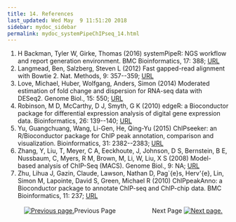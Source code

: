 ```yaml
---
title: 14. References
last_updated: Wed May  9 11:51:20 2018
sidebar: mydoc_sidebar
permalink: mydoc_systemPipeChIPseq_14.html
---
```

 
1. H Backman, Tyler W, Girke, Thomas (2016) systemPipeR: NGS workflow and report generation environment. BMC Bioinformatics, 17: 388; [URL](http://dx.doi.org/10.1186/s12859-016-1241-0)
2. Langmead, Ben, Salzberg, Steven L (2012) Fast gapped-read alignment with Bowtie 2. Nat. Methods, 9: 357--359; [URL](http://dx.doi.org/10.1038/nmeth.1923)
3. Love, Michael, Huber, Wolfgang, Anders, Simon (2014) Moderated estimation of fold change and dispersion for RNA-seq data with DESeq2. Genome Biol., 15: 550; [URL](http://genomebiology.com/2014/15/12/550)
4. Robinson, M D, McCarthy, D J, Smyth, G K (2010) edgeR: a Bioconductor package for differential expression analysis of digital gene expression data. Bioinformatics, 26: 139--140; [URL](http://dx.doi.org/10.1093/bioinformatics/btp616)
5. Yu, Guangchuang, Wang, Li-Gen, He, Qing-Yu (2015) ChIPseeker: an R/Bioconductor package for ChIP peak annotation, comparison and visualization. Bioinformatics, 31: 2382--2383; [URL](http://dx.doi.org/10.1093/bioinformatics/btv145)
6. Zhang, Y, Liu, T, Meyer, C A, Eeckhoute, J, Johnson, D S, Bernstein, B E, Nussbaum, C, Myers, R M, Brown, M, Li, W, Liu, X S (2008) Model-based analysis of ChIP-Seq (MACS). Genome Biol., 9: NA; [URL](http://dx.doi.org/10.1186/gb-2008-9-9-r137)
7. Zhu, Lihua J, Gazin, Claude, Lawson, Nathan D, Pag\`{e}s, Herv\'{e}, Lin, Simon M, Lapointe, David S, Green, Michael R (2010) ChIPpeakAnno: a Bioconductor package to annotate ChIP-seq and ChIP-chip data. BMC Bioinformatics, 11: 237; [URL](http://dx.doi.org/10.1186/1471-2105-11-237)
<br><br><center><a href="mydoc_systemPipeChIPseq_13.html"><img src="images/left_arrow.png" alt="Previous page."></a>Previous Page &nbsp; &nbsp; &nbsp; &nbsp; &nbsp; &nbsp; &nbsp; &nbsp; &nbsp; &nbsp; Next Page
<a href="mydoc_systemPipeChIPseq_01.html"><img src="images/right_arrow.png" alt="Next page."></a></center>
